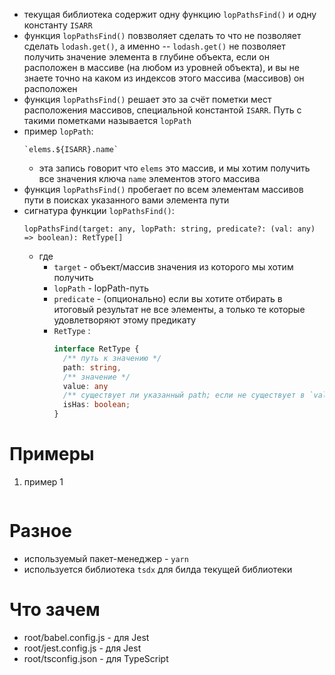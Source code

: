 - текущая библиотека содержит одну функцию `lopPathsFind()` и одну константу `ISARR`
- функция `lopPathsFind()` повзволяет сделать то что не позволяет сделать `lodash.get()`, а именно -- `lodash.get()` не позволяет получить значение элемента в глубине объекта, если он расположен в массиве (на любом из уровней объекта), и вы не знаете точно на каком из индексов этого массива (массивов) он расположен
- функция `lopPathsFind()` решает это за счёт пометки мест расположения массивов, специальной константой `ISARR`. Путь с такими пометками называется `lopPath`
- пример `lopPath`: 
    ```
    `elems.${ISARR}.name`
    ``` 
    - эта запись говорит что `elems` это массив, и мы хотим получить все значения ключа `name` элементов этого массива 
- функция `lopPathsFind()` пробегает по всем элементам массивов пути в поисках указанного вами элемента пути
- сигнатура функции `lopPathsFind()`:
  ```text
  lopPathsFind(target: any, lopPath: string, predicate?: (val: any) => boolean): RetType[]
  ```
  - где 
    - `target` - объект/массив значения из которого мы хотим получить
    - `lopPath` - lopPath-путь 
    - `predicate` - (опционально) если вы хотите отбирать в итоговый результат не все элементы, а только те которые удовлетворяют этому предикату
    - `RetType` :
      ```typescript
      interface RetType {
        /** путь к значению */
        path: string,
        /** значение */
        value: any
        /** существует ли указанный path; если не существует в `value` будет undefined */
        isHas: boolean;
      }
      ```

# Примеры
1) пример 1
    ```
    
    ```
    

# Разное
- используемый пакет-менеджер - `yarn`
- используется библиотека `tsdx` для билда текущей библиотеки

# Что зачем
- root/babel.config.js - для Jest
- root/jest.config.js - для Jest
- root/tsconfig.json - для TypeScript